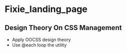 # Fixie_landing_page

## Design Theory On CSS Management
* Apply OOCSS design theory
* Use @each loop the utility


